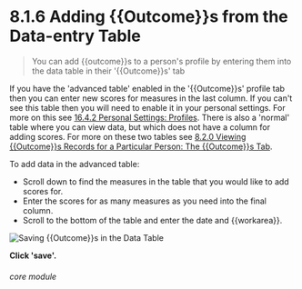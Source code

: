 # 8.1.6 <i class="fas fa-trophy"></i> Adding {{Outcome}}s from the Data-entry Table

> You can add {{outcome}}s to a person's profile by entering them into the data table in their '{{Outcome}}s' tab



If you have the 'advanced table' enabled in the '{{Outcome}}s' profile tab then you can enter new scores for measures in the last column. If you can't see this table then you will need to enable it in your personal settings. For more on this see [16.4.2 Personal Settings: Profiles](/help/index/p/16.4.2). There is also a 'normal' table where you can view data, but which does not have a column for adding scores. For more on these two tables see [8.2.0 Viewing {{Outcome}}s Records for a Particular Person: The {{Outcome}}s Tab](/help/index/p/8.2.0).

To add data in the advanced table:

- Scroll down to find the measures in the table that you would like to add scores for.
- Enter the scores for as many measures as you need into the final column.
- Scroll to the bottom of the table and enter the date and {{workarea}}.

![Saving {{Outcome}}s in the Data Table](8.1.6a.png)

**Click 'save'.**


###### core module

